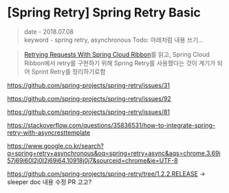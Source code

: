 # [Spring Retry] Spring Retry Basic
> date - 2018.07.08  
> keyword - spring retry, asynchronous
> Todo: 아래처럼 내용 쓰기...

> [Retrying Requests With Spring Cloud Ribbon](http://ryanjbaxter.com/cloud/spring%20cloud/spring/2016/11/04/ribbon-retry.html)를 읽고, Spring Cloud Ribbon에서 retry를 구현하기 위해 Spring Retry를 사용했다는 것이 계기가 되어 Sprint Retry를 정리하기로함





https://github.com/spring-projects/spring-retry/issues/31

https://github.com/spring-projects/spring-retry/issues/92

https://github.com/spring-projects/spring-retry/issues/81


https://stackoverflow.com/questions/35836531/how-to-integrate-spring-retry-with-asyncresttemplate

https://www.google.co.kr/search?q=spring+retry+asynchronous&oq=spring+retry+async&aqs=chrome.3.69i57j69i60l2j0l2j69i64.10918j0j7&sourceid=chrome&ie=UTF-8




https://github.com/spring-projects/spring-retry/tree/1.2.2.RELEASE
-> sleeper doc 내용 수정 PR 고고?




